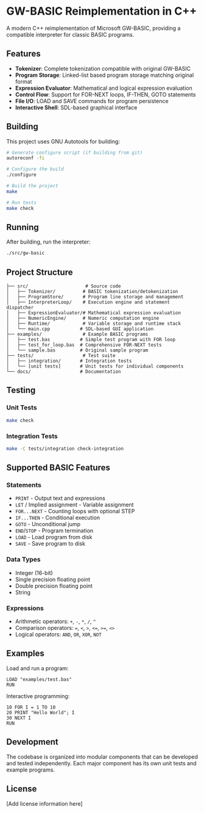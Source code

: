 # GW-BASIC Reimplementation in C++

A modern C++ reimplementation of Microsoft GW-BASIC, providing a compatible interpreter for classic BASIC programs.

## Features

- **Tokenizer**: Complete tokenization compatible with original GW-BASIC
- **Program Storage**: Linked-list based program storage matching original format  
- **Expression Evaluator**: Mathematical and logical expression evaluation
- **Control Flow**: Support for FOR-NEXT loops, IF-THEN, GOTO statements
- **File I/O**: LOAD and SAVE commands for program persistence
- **Interactive Shell**: SDL-based graphical interface

## Building

This project uses GNU Autotools for building:

```bash
# Generate configure script (if building from git)
autoreconf -fi

# Configure the build
./configure

# Build the project
make

# Run tests
make check
```

## Running

After building, run the interpreter:

```bash
./src/gw-basic
```

## Project Structure

```
├── src/                     # Source code
│   ├── Tokenizer/          # BASIC tokenization/detokenization
│   ├── ProgramStore/       # Program line storage and management  
│   ├── InterpreterLoop/    # Execution engine and statement dispatcher
│   ├── ExpressionEvaluator/# Mathematical expression evaluation
│   ├── NumericEngine/      # Numeric computation engine
│   ├── Runtime/            # Variable storage and runtime stack
│   └── main.cpp           # SDL-based GUI application
├── examples/               # Example BASIC programs
│   ├── test.bas           # Simple test program with FOR loop
│   ├── test_for_loop.bas  # Comprehensive FOR-NEXT tests
│   └── sample.bas         # Original sample program
├── tests/                  # Test suite
│   ├── integration/       # Integration tests
│   └── [unit tests]       # Unit tests for individual components
└── docs/                  # Documentation
```

## Testing

### Unit Tests
```bash
make check
```

### Integration Tests
```bash
make -C tests/integration check-integration
```

## Supported BASIC Features

### Statements
- `PRINT` - Output text and expressions
- `LET` / Implied assignment - Variable assignment
- `FOR...NEXT` - Counting loops with optional STEP
- `IF...THEN` - Conditional execution
- `GOTO` - Unconditional jump
- `END`/`STOP` - Program termination
- `LOAD` - Load program from disk
- `SAVE` - Save program to disk

### Data Types
- Integer (16-bit)
- Single precision floating point
- Double precision floating point  
- String

### Expressions
- Arithmetic operators: `+`, `-`, `*`, `/`, `^`
- Comparison operators: `=`, `<`, `>`, `<=`, `>=`, `<>`
- Logical operators: `AND`, `OR`, `XOR`, `NOT`

## Examples

Load and run a program:
```basic
LOAD "examples/test.bas"
RUN
```

Interactive programming:
```basic
10 FOR I = 1 TO 10
20 PRINT "Hello World"; I  
30 NEXT I
RUN
```

## Development

The codebase is organized into modular components that can be developed and tested independently. Each major component has its own unit tests and example programs.

## License

[Add license information here]

